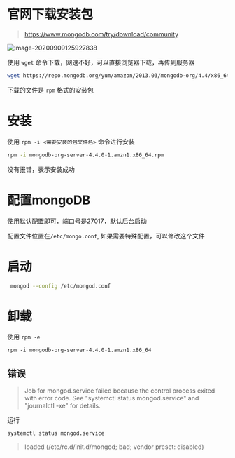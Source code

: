 # 官网下载安装包

> https://www.mongodb.com/try/download/community

![image-20200909125927838](http://39.96.170.240:81/6aa5d763-233b-4207-b3ce-1f506ebdf8ba.png)

使用 `wget` 命令下载，网速不好，可以直接浏览器下载，再传到服务器

```bash
wget https://repo.mongodb.org/yum/amazon/2013.03/mongodb-org/4.4/x86_64/RPMS/mongodb-org-server-4.4.0-1.amzn1.x86_64.rpm
```

下载的文件是 `rpm` 格式的安装包

# 安装

使用 `rpm -i <需要安装的包文件名>` 命令进行安装

```bash
rpm -i mongodb-org-server-4.4.0-1.amzn1.x86_64.rpm
```

没有报错，表示安装成功

# 配置mongoDB

使用默认配置即可，端口号是27017，默认后台启动

配置文件位置在`/etc/mongo.conf`, 如果需要特殊配置，可以修改这个文件

# 启动

```bash
 mongod --config /etc/mongod.conf
```

# 卸载

使用 `rpm -e`

```
rpm -i mongodb-org-server-4.4.0-1.amzn1.x86_64
```



## 错误 

> Job for mongod.service failed because the control process exited with error code. See "systemctl status mongod.service" and "journalctl -xe" for details. 

运行

```bash
systemctl status mongod.service
```

> loaded (/etc/rc.d/init.d/mongod; bad; vendor preset: disabled)









